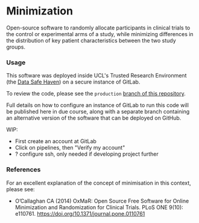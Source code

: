 # Minimization

Open-source software to randomly allocate participants in clinical trials to the control or experimental arms of a study, while minimizing differences in the distribution of key patient characteristics between the two study groups. 

### Usage

This software was deployed inside UCL's Trusted Research Environment (the [Data Safe Haven](https://www.ucl.ac.uk/isd/services/file-storage-sharing/data-safe-haven-dsh)) on a secure instance of GitLab. 

To review the code, please see the `production` [branch of this repository](https://github.com/edlowther/minimization/tree/production).

Full details on how to configure an instance of GitLab to run this code will be published here in due course, along with a separate branch containing an alternative version of the software that can be deployed on GitHub. 

WIP: 

- First create an account at GitLab
- Click on pipelines, then "Verify my account"
- ? configure ssh, only needed if developing project further

### References

For an excellent explanation of the concept of minimisation in this context, please see: 

- O’Callaghan CA (2014) OxMaR: Open Source Free Software for Online Minimization and Randomization for Clinical Trials. PLoS ONE 9(10): e110761. https://doi.org/10.1371/journal.pone.0110761